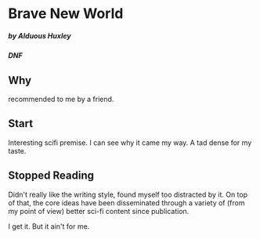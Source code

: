 # Brave New World

##### by Alduous Huxley

##### DNF

## Why

recommended to me by a friend. 

## Start

Interesting scifi premise. I can see why it came my way. A tad dense for my taste. 

## Stopped Reading 

Didn't really like the writing style, found myself too distracted by it. On top of that, the core ideas have been disseminated through a variety of (from my point of view) better sci-fi content since publication.

I get it. But it ain't for me.